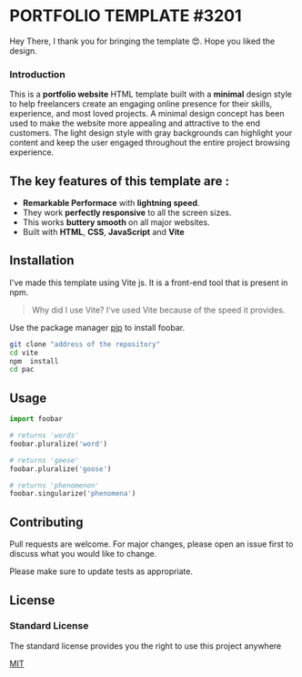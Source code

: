 # PORTFOLIO TEMPLATE #3201

Hey There, I thank you for bringing the template 😍. Hope you liked the design.

### Introduction 
This is a **portfolio website** HTML template built with a **minimal** design style to help freelancers create an engaging online presence for their skills, experience, and most loved projects. A minimal design concept has been used to make the website more appealing and attractive to the end customers. The light design style with gray backgrounds can highlight your content and keep the user engaged throughout the entire project browsing experience.

The key features of this template are : 
- 
* **Remarkable Performace** with **lightning speed**.
* They work **perfectly responsive** to all the screen sizes.
* This works **buttery smooth** on all major websites.
* Built with **HTML**, **CSS**, **JavaScript** and **Vite**

## Installation
I've made this template using Vite js. It is a front-end tool that is present in npm. 
> Why did I use Vite? 
I've used Vite because of the speed it provides.

Use the package manager [pip](https://pip.pypa.io/en/stable/) to install foobar.

```bash
git clone "address of the repository"
cd vite
npm  install
cd pac
```

## Usage

```python
import foobar

# returns 'words'
foobar.pluralize('word')

# returns 'geese'
foobar.pluralize('goose')

# returns 'phenomenon'
foobar.singularize('phenomena')
```

## Contributing
Pull requests are welcome. For major changes, please open an issue first to discuss what you would like to change.

Please make sure to update tests as appropriate.

## License
### Standard License
The standard license provides you the right to use this project anywhere 

[MIT](https://choosealicense.com/licenses/mit/)
